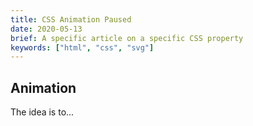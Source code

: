 ```yaml
---
title: CSS Animation Paused
date: 2020-05-13
brief: A specific article on a specific CSS property
keywords: ["html", "css", "svg"]
---
```


## Animation

The idea is to...
